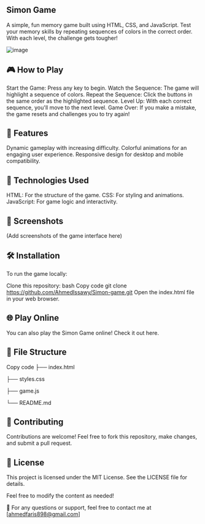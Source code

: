 ## Simon Game
A simple, fun memory game built using HTML, CSS, and JavaScript. Test your memory skills by repeating sequences of colors in the correct order. With each level, the challenge gets tougher!

![image](https://github.com/user-attachments/assets/f220b14e-6118-46be-961c-85c4a3eaecd7)


## 🎮 How to Play
Start the Game: Press any key to begin.
Watch the Sequence: The game will highlight a sequence of colors.
Repeat the Sequence: Click the buttons in the same order as the highlighted sequence.
Level Up: With each correct sequence, you'll move to the next level.
Game Over: If you make a mistake, the game resets and challenges you to try again!
## 🌟 Features
Dynamic gameplay with increasing difficulty.
Colorful animations for an engaging user experience.
Responsive design for desktop and mobile compatibility.
## 🚀 Technologies Used
HTML: For the structure of the game.
CSS: For styling and animations.
JavaScript: For game logic and interactivity.
## 📸 Screenshots
(Add screenshots of the game interface here)

## 🛠️ Installation
To run the game locally:

Clone this repository:
bash
Copy code
git clone https://github.com/AhmedIssawy/Simon-game.git
Open the index.html file in your web browser.
## 🌐 Play Online
You can also play the Simon Game online! Check it out here.

## 📂 File Structure
Copy code
├── index.html

├── styles.css

├── game.js

└── README.md

## 🤝 Contributing
Contributions are welcome! Feel free to fork this repository, make changes, and submit a pull request.

## 📜 License
This project is licensed under the MIT License. See the LICENSE file for details.

Feel free to modify the content as needed!

📧 For any questions or support, feel free to contact me at [ahmedfaris898@gmail.com]
